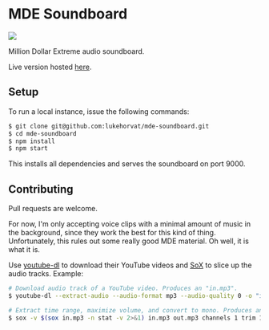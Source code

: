 # MDE Soundboard

![](https://raw.githubusercontent.com/lukehorvat/mde-soundboard/master/src/images/header.png)

Million Dollar Extreme audio soundboard.

Live version hosted [here](https://mde.js.org).

## Setup

To run a local instance, issue the following commands:

```bash
$ git clone git@github.com:lukehorvat/mde-soundboard.git
$ cd mde-soundboard
$ npm install
$ npm start
```

This installs all dependencies and serves the soundboard on port 9000.

## Contributing

Pull requests are welcome.

For now, I'm only accepting voice clips with a minimal amount of music in the background, since they work the best for this kind of thing. Unfortunately, this rules out some really good MDE material. Oh well, it is what it is.

Use [youtube-dl](http://rg3.github.io/youtube-dl/) to download their YouTube videos and [SoX](http://sox.sourceforge.net/) to slice up the audio tracks. Example:

```bash
# Download audio track of a YouTube video. Produces an "in.mp3".
$ youtube-dl --extract-audio --audio-format mp3 --audio-quality 0 -o "in.%(ext)s" 8G9QIIvSpzE

# Extract time range, maximize volume, and convert to mono. Produces an "out.mp3".
$ sox -v $(sox in.mp3 -n stat -v 2>&1) in.mp3 out.mp3 channels 1 trim 14.6 9.3
```

